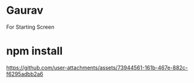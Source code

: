 # Gaurav
For Starting Screen

# npm install

https://github.com/user-attachments/assets/73944561-161b-467e-882c-f6295adbb2a6
